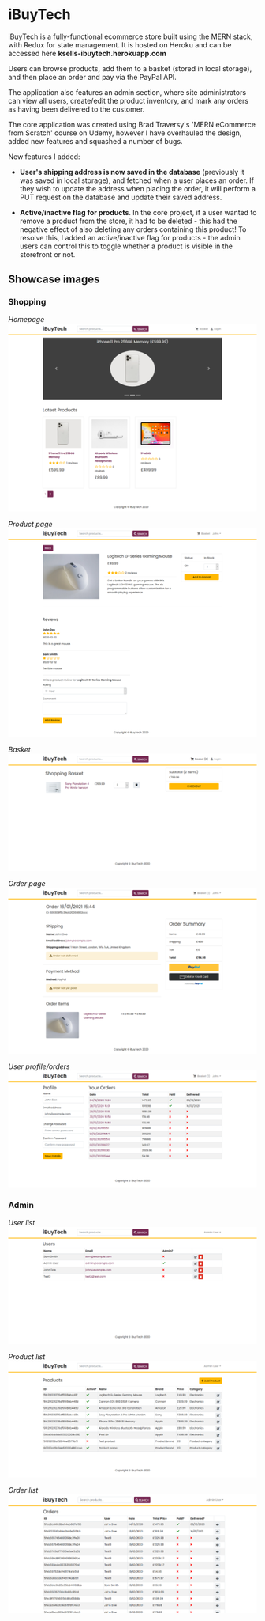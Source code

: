 # iBuyTech

iBuyTech is a fully-functional ecommerce store built using the MERN stack, with Redux for state management. It is hosted on Heroku and can be accessed here **ksells-ibuytech.herokuapp.com**

Users can browse products, add them to a basket (stored in local storage), and then place an order and pay via the PayPal API.

The application also features an admin section, where site administrators can view all users, create/edit the product inventory, and mark any orders as having been delivered to the customer.

The core application was created using Brad Traversy's 'MERN eCommerce from Scratch' course on Udemy, however I have overhauled the design, added new features and squashed a number of bugs.

New features I added:

- **User's shipping address is now saved in the database** (previously it was saved in local storage), and fetched when a user places an order. If they wish to update the address when placing the order, it will perform a PUT request on the database and update their saved address.

- **Active/inactive flag for products**. In the core project, if a user wanted to remove a product from the store, it had to be deleted - this had the negative effect of also deleting any orders containing this product! To resolve this, I added an active/inactive flag for products - the admin users can control this to toggle whether a product is visible in the storefront or not.

## Showcase images

### Shopping

_Homepage_
![Showcase1](/showcase-images/showcase-home.png?raw=true "Showcase1")

_Product page_
![Showcase2](/showcase-images/showcase-product.png?raw=true "Showcase2")

_Basket_
![Showcase3](/showcase-images/showcase-basket.png?raw=true "Showcase3")

_Order page_
![Showcase4](/showcase-images/showcase-order.png?raw=true "Showcase4")

_User profile/orders_
![Showcase5](/showcase-images/showcase-orders.png?raw=true "Showcase5")

### Admin

_User list_
![Showcase6](/showcase-images/showcase-admin-users.png?raw=true "Showcase6")

_Product list_
![Showcase7](/showcase-images/showcase-admin-products.png?raw=true "Showcase7")

_Order list_
![Showcase8](/showcase-images/showcase-admin-orders.png?raw=true "Showcase8")
